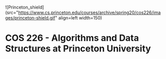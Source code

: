  ![Princeton_shield](src="https://www.cs.princeton.edu/courses/archive/spring20/cos226/images/princeton-shield.gif" align=left width=150)
# COS 226 - Algorithms and Data Structures at Princeton University

